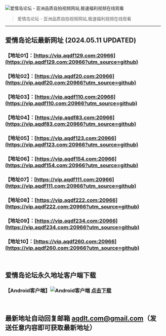 ![爱情岛论坛 - 亚洲品质自拍视频网站,极速福利视频在线观看](http://lz.sinaimg.cn/large/007drMcOgy1g5i6x3ua0xj30eg0393yo.jpg)
> 爱情岛论坛 - 亚洲品质自拍视频网站,极速福利视频在线观看

---

## 爱情岛论坛最新网址 (2024.05.11 UPDATED)
### 【地址01】：[https://vip.aqdf129.com:20966](https://vip.aqdf129.com:20966?utm_source=github)
### 【地址02】：[https://vip.aqdf20.com:20966](https://vip.aqdf20.com:20966?utm_source=github)
### 【地址03】：[https://vip.aqdf110.com:20966](https://vip.aqdf110.com:20966?utm_source=github)
### 【地址04】：[https://vip.aqdf83.com:20966](https://vip.aqdf83.com:20966?utm_source=github)
### 【地址05】：[https://vip.aqdf123.com:20966](https://vip.aqdf123.com:20966?utm_source=github)
### 【地址06】：[https://vip.aqdf154.com:20966](https://vip.aqdf154.com:20966?utm_source=github)
### 【地址07】：[https://vip.aqdf111.com:20966](https://vip.aqdf111.com:20966?utm_source=github)
### 【地址08】：[https://vip.aqdf222.com:20966](https://vip.aqdf222.com:20966?utm_source=github)
### 【地址09】：[https://vip.aqdf234.com:20966](https://vip.aqdf234.com:20966?utm_source=github)
### 【地址10】：[https://vip.aqdf260.com:20966](https://vip.aqdf260.com:20966?utm_source=github)
<br>

## 爱情岛论坛永久地址客户端下载
### 【Android客户端】![Android客户端](https://ww1.sinaimg.cn/large/007drMcOgy1fzljgv278jj300f00ia9t.jpg) [点击下载](https://app.aqdlt.app/v1/aqdlt_android_0828.apk)

<br>

## 最新地址自动回复邮箱 [aqdlt.com@gmail.com](mailto:aqdlt.com@gmail.com)（发送任意内容即可获取最新地址）
